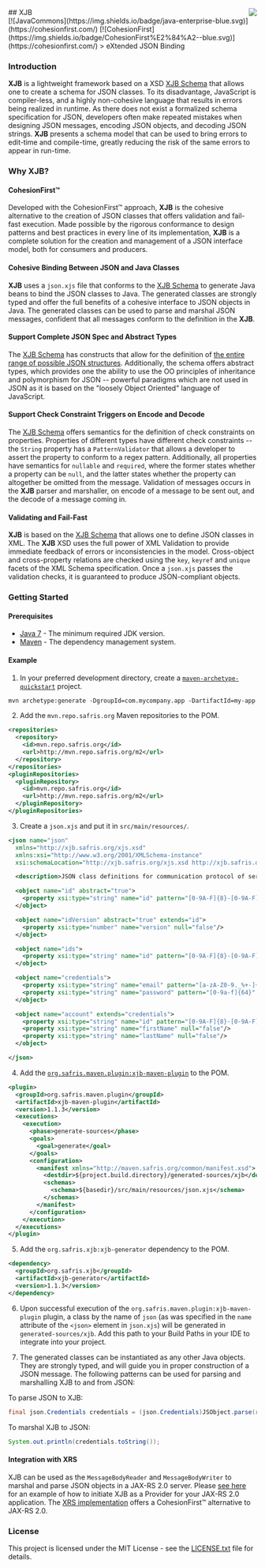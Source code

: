 <img src="http://safris.org/logo.png" align="right"/>
## XJB<br>[![JavaCommons](https://img.shields.io/badge/java-enterprise-blue.svg)](https://cohesionfirst.com/) [![CohesionFirst](https://img.shields.io/badge/CohesionFirst%E2%84%A2--blue.svg)](https://cohesionfirst.com/)
> eXtended JSON Binding

### Introduction

**XJB** is a lightweight framework based on a XSD [XJB Schema][xjs-xsd] that allows one to create a schema for JSON classes. To its disadvantage, JavaScript is compiler-less, and a highly non-cohesive language that results in errors being realized in runtime. As there does not exist a formalized schema specification for JSON, developers often make repeated mistakes when designing JSON messages, encoding JSON objects, and decoding JSON strings. **XJB** presents a schema model that can be used to bring errors to edit-time and compile-time, greatly reducing the risk of the same errors to appear in run-time.

### Why **XJB**?

#### CohesionFirst™

Developed with the CohesionFirst™ approach, **XJB** is the cohesive alternative to the creation of JSON classes that offers validation and fail-fast execution. Made possible by the rigorous conformance to design patterns and best practices in every line of its implementation, **XJB** is a complete solution for the creation and management of a JSON interface model, both for consumers and producers.

#### Cohesive Binding Between JSON and Java Classes

**XJB** uses a `json.xjs` file that conforms to the [XJB Schema][xjs-xsd] to generate Java beans to bind the JSON classes to Java. The generated classes are strongly typed and offer the full benefits of a cohesive interface to JSON objects in Java. The generated classes can be used to parse and marshal JSON messages, confident that all messages conform to the definition in the **XJB**.

#### Support Complete JSON Spec and Abstract Types

The [XJB Schema][xjs-xsd] has constructs that allow for the definition of [the entire range of possible JSON structures](http://www.json.org/). Additionally, the schema offers abstract types, which provides one the ability to use the OO principles of inheritance and polymorphism for JSON -- powerful paradigms which are not used in JSON as it is based on the "loosely Object Oriented" language of JavaScript.

#### Support Check Constraint Triggers on Encode and Decode

The [XJB Schema][xjs-xsd] offers semantics for the definition of check constraints on properties. Properties of different types have different check constraints -- the `String` property has a `PatternValidator` that allows a developer to assert the property to conform to a regex pattern. Additionally, all properties have semantics for `nullable` and `required`, where the former states whether a property can be `null`, and the latter states whether the property can altogether be omitted from the message. Validation of messages occurs in the **XJB** parser and marshaller, on encode of a message to be sent out, and the decode of a message coming in.

#### Validating and Fail-Fast

**XJB** is based on the [XJB Schema][xjs-xsd] that allows one to define JSON classes in XML. The **XJB** XSD uses the full power of XML Validation to provide immediate feedback of errors or inconsistencies in the model. Cross-object and cross-property relations are checked using the `key`, `keyref` and `unique` facets of the XML Schema specification. Once a `json.xjs` passes the validation checks, it is guaranteed to produce JSON-compliant objects.

### Getting Started

#### Prerequisites

* [Java 7](http://www.oracle.com/technetwork/java/javase/downloads/jdk7-downloads-1880260.html) - The minimum required JDK version.
* [Maven](https://maven.apache.org/) - The dependency management system.

#### Example

1. In your preferred development directory, create a [`maven-archetype-quickstart`](http://maven.apache.org/archetypes/maven-archetype-quickstart/) project.

  ```tcsh
  mvn archetype:generate -DgroupId=com.mycompany.app -DartifactId=my-app -DarchetypeArtifactId=maven-archetype-quickstart -DinteractiveMode=false
  ```

2. Add the `mvn.repo.safris.org` Maven repositories to the POM.

  ```xml
  <repositories>
    <repository>
      <id>mvn.repo.safris.org</id>
      <url>http://mvn.repo.safris.org/m2</url>
    </repository>
  </repositories>
  <pluginRepositories>
    <pluginRepository>
      <id>mvn.repo.safris.org</id>
      <url>http://mvn.repo.safris.org/m2</url>
    </pluginRepository>
  </pluginRepositories>
  ```

3. Create a `json.xjs` and put it in `src/main/resources/`.

  ```xml
  <json name="json"
    xmlns="http://xjb.safris.org/xjs.xsd"
    xmlns:xsi="http://www.w3.org/2001/XMLSchema-instance"
    xsi:schemaLocation="http://xjb.safris.org/xjs.xsd http://xjb.safris.org/xjs.xsd">

    <description>JSON class definitions for communication protocol of server API</description>

    <object name="id" abstract="true">
      <property xsi:type="string" name="id" pattern="[0-9A-F]{8}-[0-9A-F]{4}-[0-9A-F]{4}-[0-9A-F]{4}-[0-9A-F]{12}" null="false"/>
    </object>

    <object name="idVersion" abstract="true" extends="id">
      <property xsi:type="number" name="version" null="false"/>
    </object>

    <object name="ids">
      <property xsi:type="string" name="id" pattern="[0-9A-F]{8}-[0-9A-F]{4}-[0-9A-F]{4}-[0-9A-F]{4}-[0-9A-F]{12}" array="true" null="false"/>
    </object>

    <object name="credentials">
      <property xsi:type="string" name="email" pattern="[a-zA-Z0-9._%+-]+@[a-zA-Z0-9.-]+\.[a-zA-Z]{2,6}" null="false"/>
      <property xsi:type="string" name="password" pattern="[0-9a-f]{64}" required="false" null="false"/>
    </object>

    <object name="account" extends="credentials">
      <property xsi:type="string" name="id" pattern="[0-9A-F]{8}-[0-9A-F]{4}-[0-9A-F]{4}-[0-9A-F]{4}-[0-9A-F]{12}" null="false" required="false"/>
      <property xsi:type="string" name="firstName" null="false"/>
      <property xsi:type="string" name="lastName" null="false"/>
    </object>

  </json>
  ```

4. Add the [`org.safris.maven.plugin:xjb-maven-plugin`](https://github.com/SevaSafris/xjb-maven-plugin) to the POM.

  ```xml
  <plugin>
    <groupId>org.safris.maven.plugin</groupId>
    <artifactId>xjb-maven-plugin</artifactId>
    <version>1.1.3</version>
    <executions>
      <execution>
        <phase>generate-sources</phase>
        <goals>
          <goal>generate</goal>
        </goals>
        <configuration>
          <manifest xmlns="http://maven.safris.org/common/manifest.xsd">
            <destdir>${project.build.directory}/generated-sources/xjb</destdir>
            <schemas>
              <schema>${basedir}/src/main/resources/json.xjs</schema>
            </schemas>
          </manifest>
        </configuration>
      </execution>
    </executions>
  </plugin>
  ```

5. Add the `org.safris.xjb:xjb-generator` dependency to the POM.

  ```xml
  <dependency>
    <groupId>org.safris.xjb</groupId>
    <artifactId>xjb-generator</artifactId>
    <version>1.1.3</version>
  </dependency>
  ```

6. Upon successful execution of the `org.safris.maven.plugin:xjb-maven-plugin` plugin, a class by the name of `json` (as was specified in the `name` attribute of the `<json>` element in `json.xjs`) will be generated in `generated-sources/xjb`. Add this path to your Build Paths in your IDE to integrate into your project.

7. The generated classes can be instantiated as any other Java objects. They are strongly typed, and will guide you in proper construction of a JSON message. The following patterns can be used for parsing and marshalling XJB to and from JSON:

  To parse JSON to XJB:

  ```java
  final json.Credentials credentials = (json.Credentials)JSObject.parse(rawType, new StringReader("{email: 'john@doe', password: '066b91577bc547e21aa329c74d74b0e53e29534d4cc0ad455abba050121a9557'}"))`
  ```
  
  To marshal XJB to JSON:

  ```java
  System.out.println(credentials.toString());
  ```

#### Integration with XRS

XJB can be used as the `MessageBodyReader` and `MessageBodyWriter` to marshal and parse JSON objects in a JAX-RS 2.0 server. Please [see here](https://github.com/SevaSafris/xrs#getting-started) for an example of how to initiate XJB as a Provider for your JAX-RS 2.0 application. The [XRS implementation](https://github.com/SevaSafris/xrs) offers a CohesionFirst™ alternative to JAX-RS 2.0.

### License

This project is licensed under the MIT License - see the [LICENSE.txt](LICENSE.txt) file for details.

[xjs-xsd]: https://github.com/SevaSafris/xjb/blob/master/generator/src/main/resources/xjs.xsd